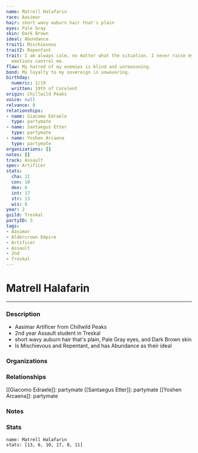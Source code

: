 ```yaml
---
name: Matrell Halafarin
race: Aasimar
hair: short wavy auburn hair that's plain
eyes: Pale Gray
skin: Dark Brown
ideal: Abundance
trait1: Mischievous
trait2: Repentant
trait: I am always calm, no matter what the situation. I never raise my voice or let
  emotions control me.
flaw: My hatred of my enemies is blind and unreasoning.
bond: My loyalty to my sovereign is unwavering.
birthday:
  numeric: 2/19
  written: 19th of Corelent
origin: Chillwild Peaks
voice: null
relvance: 0
relationships:
- name: Giacomo Edraele
  type: partymate
- name: Santaegus Etter
  type: partymate
- name: Yoshen Arcaena
  type: partymate
organizations: []
notes: []
track: Assault
spec: Artificer
stats:
  cha: 11
  con: 10
  dex: 6
  int: 17
  str: 13
  wis: 8
year: 2
guild: Treskal
partyID: 3
tags:
- Aasimar
- Aldercrown Empire
- Artificer
- Assault
- 2nd
- Treskal
---
```

# Matrell Halafarin
---
### Description
- Aasimar Artificer from Chillwild Peaks
- 2nd year Assault student in Treskal
- short wavy auburn hair that's plain, Pale Gray eyes, and Dark Brown skin
- Is Mischievous and Repentant, and has Abundance as their ideal

### Organizations

### Relationships
[[Giacomo Edraele]]: partymate
[[Santaegus Etter]]: partymate
[[Yoshen Arcaena]]: partymate

### Notes

### Stats
```statblock
name: Matrell Halafarin
stats: [13, 6, 10, 17, 8, 11]
```
